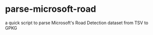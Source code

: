 # parse-microsoft-road
a quick script to parse Microsoft's Road Detection dataset from TSV to GPKG 
